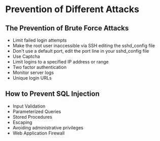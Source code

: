 # Prevention of Different Attacks  

## The Prevention of Brute Force Attacks   

* Limit failed login attempts  
* Make the root user inaccessible via SSH editing the sshd_config file
* Don't use a default port, edit the port line in your sshd_config file
* Use Captcha
* Limit logins to a specified IP address or range  
* Two factor authentication
* Monitor server logs
* Unique login URLs  

## How to Prevent SQL Injection   

* Input Validation
* Parameterized Queries   
* Stored Procedures   
* Escaping  
* Avoiding administrative privileges  
* Web Application Firewall